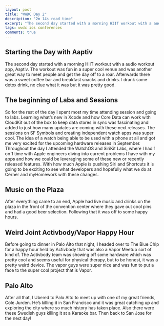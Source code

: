 ```yaml
---
layout: post
title: "WWDC Day 2"
description: "2m 14s read time"
excerpt: "The second day started with a morning HIIT workout with a audio workout app, Aaptiv."
tags: wwdc ios conferences
comments: true
---
```


## Starting the Day with Aaptiv

The second day started with a morning HIIT workout with a audio workout app, Aaptiv. The workout was fun in a super cool venue and was another great way to meet people and get the day off to a roar. Afterwards there was a sweet coffee bar and breakfast snacks and drinks. I drank some detox drink, no clue what it was but it was pretty good.

## The beginning of Labs and Sessions
So for the rest of the day I spent most my time attending session and going to labs. Learning what’s new in Xcode and how Core Data can work with CloudKit out of the box to keep data stores in sync was fascinating and added to just how many updates are coming with these next releases. The sessions on SF Symbols and creating independent watch apps was super cool. The idea of a watch being able to be used with a phone at all and got me very excited for the upcoming hardware releases in September. Throughout the day I attended the WatchOS and SiriKit Labs, where I had 1 on 1 time with Apple engineers diving into current problems I have with my apps and how we could be leveraging some of these new or recently released features. With how much Apple is pushing Siri and Shortcuts it is going to be exciting to see what developers and hopefully what we do at Cerner and myHomework with these changes.

## Music on the Plaza
After everything came to an end, Apple had live music and drinks on the plaza in the front of the convention center where they gave out cool pins and had a good beer selection. Following that it was off to some happy hours.
## Weird Joint Activbody/Vapor Happy Hour
Before going to dinner in Palo Alto that night, I headed over to The Blue Chip for a happy hour held by Activbody that was also a Vapor Meetup sort of kind of. The Activbody team was showing off some hardware which was pretty cool and seems useful for physical therapy, but to be honest, it was a pretty weird device. The vapor guys were super nice and was fun to put a face to the super cool project that is Vapor.

## Palo Alto
After all that, I Ubered to Palo Alto to meet up with one of my great friends, Cole Jurden. He’s killing it in San Francisco and it was great catching up and exploring the city where so much history has taken place. Also there were these Swedish guys killing it at a Karaoke bar. Then back to San Jose for the next day!

